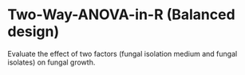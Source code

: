 # Two-Way-ANOVA-in-R (Balanced design)
 Evaluate the effect of two factors (fungal isolation medium and fungal isolates) on fungal growth. 

